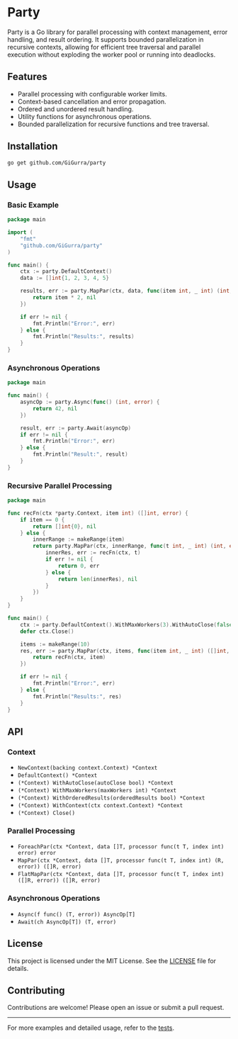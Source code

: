 # Party

Party is a Go library for parallel processing with context management, error handling, and result ordering. It supports
bounded parallelization in recursive contexts, allowing for efficient tree traversal and parallel execution without
exploding the worker pool or running into deadlocks.

## Features

- Parallel processing with configurable worker limits.
- Context-based cancellation and error propagation.
- Ordered and unordered result handling.
- Utility functions for asynchronous operations.
- Bounded parallelization for recursive functions and tree traversal.

## Installation

```sh
go get github.com/GiGurra/party
```

## Usage

### Basic Example

```go
package main

import (
	"fmt"
	"github.com/GiGurra/party"
)

func main() {
	ctx := party.DefaultContext()
	data := []int{1, 2, 3, 4, 5}

	results, err := party.MapPar(ctx, data, func(item int, _ int) (int, error) {
		return item * 2, nil
	})

	if err != nil {
		fmt.Println("Error:", err)
	} else {
		fmt.Println("Results:", results)
	}
}
```

### Asynchronous Operations

```go
package main

func main() {
	asyncOp := party.Async(func() (int, error) {
		return 42, nil
	})

	result, err := party.Await(asyncOp)
	if err != nil {
		fmt.Println("Error:", err)
	} else {
		fmt.Println("Result:", result)
	}
}

```

### Recursive Parallel Processing

```go
package main

func recFn(ctx *party.Context, item int) ([]int, error) {
	if item == 0 {
		return []int{0}, nil
	} else {
		innerRange := makeRange(item)
		return party.MapPar(ctx, innerRange, func(t int, _ int) (int, error) {
			innerRes, err := recFn(ctx, t)
			if err != nil {
				return 0, err
			} else {
				return len(innerRes), nil
			}
		})
	}
}

func main() {
	ctx := party.DefaultContext().WithMaxWorkers(3).WithAutoClose(false)
	defer ctx.Close()

	items := makeRange(10)
	res, err := party.MapPar(ctx, items, func(item int, _ int) ([]int, error) {
		return recFn(ctx, item)
	})

	if err != nil {
		fmt.Println("Error:", err)
	} else {
		fmt.Println("Results:", res)
	}
}

```

## API

### Context

- `NewContext(backing context.Context) *Context`
- `DefaultContext() *Context`
- `(*Context) WithAutoClose(autoClose bool) *Context`
- `(*Context) WithMaxWorkers(maxWorkers int) *Context`
- `(*Context) WithOrderedResults(orderedResults bool) *Context`
- `(*Context) WithContext(ctx context.Context) *Context`
- `(*Context) Close()`

### Parallel Processing

- `ForeachPar(ctx *Context, data []T, processor func(t T, index int) error) error`
- `MapPar(ctx *Context, data []T, processor func(t T, index int) (R, error)) ([]R, error)`
- `FlatMapPar(ctx *Context, data []T, processor func(t T, index int) ([]R, error)) ([]R, error)`

### Asynchronous Operations

- `Async(f func() (T, error)) AsyncOp[T]`
- `Await(ch AsyncOp[T]) (T, error)`

## License

This project is licensed under the MIT License. See the [LICENSE](LICENSE) file for details.

## Contributing

Contributions are welcome! Please open an issue or submit a pull request.

---

For more examples and detailed usage, refer to the [tests](party_test.go).